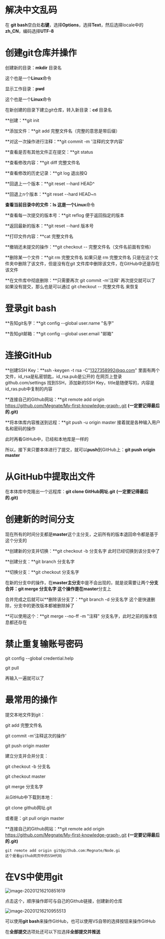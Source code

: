 # 解决中文乱码

在 **git bash**空白处**右键**，选择**Options**，选择**Text**，然后选择locale中的**zh_CN**，编码选择**UTF-8**

# 创建git仓库并操作

创建新的目录：**mkdir** 目录名

这个也是一个**Linux**命令

显示工作目录：**pwd**

这个也是一个**Linux**命令

在新创建的目录下建立git仓库，转入新目录：**cd** 目录名

**创建：**git  init

**添加文件：**git add 完整文件名（完整的意思是带后缀）

**对这一次操作进行注释：**git commit -m '注释的文字内容'

**查看是否有其他文件正在提交：**git status

**查看修改内容：**git diff 完整文件名

**查看修改的历史记录：**git log   退出按Q

**回退上一个版本：**git reset --hard HEAD^

**回退上n个版本：**git reset --hard HEAD~n

**查看当前目录中的文件：**ls            这是一个**Linux**命令

**查看每一次提交的版本号：**git reflog            便于返回指定的版本

**返回最新的版本：**git reset --hard 版本号

**打印文件内容：**cat 完整文件名

**撤销还未提交的操作：**git checkout -- 完整文件名（文件名前面有空格）

**删除某一个文件：**git rm 完整文件名
	如果只是   rm 完整文件名   只是在这个文件夹中删除了该文件，但是没有在git 文件库中删除该文件，在GitHub中还是存在该文件

**在文件库中彻底删除：**只需要再次 git commit -m'注释'   再次提交就可以了
	如果没有提交，那么也是可以通过  git checkout -- 完整文件名  来恢复

# 登录git bash

**告知git名字：**git config --global user.name "名字"

**告知git邮箱：**git config --global user.email "邮箱"

# 连接GitHub

**创建SSH Key：**ssh -keygen -t rsa -C"1327358992@qq.com"
	里面有两个文件，id_rsa是私密钥匙，id_rsa.pub是公开的
	在网页上登录github.com/settings   找到SSH，添加新的SSH Key，title是随便写的，内容是id_ras.pub中复制的内容

**连接自己的Github网站：**git remote add origin https://github.com/Megnate/My-first-knowledge-graph-.git      **(一定要记得最后的.git)**

**将本体库内容推送到远程：**git push -u origin master
	接着就是各种输入用户名和密码的操作

此时再看GitHub中，已经和本地库是一样的

所以，接下来只要本体进行了提交，就可以**push**到GitHub上：**git push origin master**

# 从GitHub中提取出文件

在本体库中克隆出一个远程库：**git clone GitHub网址.git**       **(一定要记得最后的.git)**

# 创建新的时间分支

现在所有的时间分支都是**master**这个主分支，之前所有的版本退回命令都是基于这个分支的

**创建新的分支并切换：**git checkout -b 分支名字     此时已经切换到该分支中了

**创建分支：**git branch 分支名字

**切换分支：**git checkout 分支名字

在新的分支中的操作，在**master主分支**中是不会出现的，就是说需要让两个**分支合并：**git merge 分支名字   这个操作是在**master**分支上

合并完成之后就可以**删除该分支了：**git branch -d 分支名字
	这个是快速删除，分支中的更改版本都被删除掉了

**可以使用这个：**git merge --no-ff -m "注释" 分支名字，此时之前的版本信息都还存在

# 禁止重复输账号密码

git config --global credential.help

git pull

再输入一遍就可以了

# 最常用的操作

提交本地文件到git：

git add 完整文件名

git commit -m'注释这次的操作'

git push origin master

建立分支并合并分支：

git checkout -b 分支名

git checkout master

git merge 分支名字

从GitHub中下载到本地：

git clone github网址.git

或者是：git pull origin master

**连接自己的Github网站：**git remote add origin https://github.com/Megnate/My-first-knowledge-graph-.git      **(一定要记得最后的.git)**

```git
git remote add origin git@github.com:Megnate/Node.gi
这个是看github网页中的SSH代码
```

# 在VS中使用git

![image-20201216210851619](C:\Users\梅桂楠\AppData\Roaming\Typora\typora-user-images\image-20201216210851619.png)

点击这个，顺序操作即可与自己的Github链接，创建新的仓库

![image-20201216210955513](C:\Users\梅桂楠\AppData\Roaming\Typora\typora-user-images\image-20201216210955513.png)

可以使用**git bash**来操作GitHub，也可以使用VS自带的选择按钮来操作GitHub

在**全部提交**选项处还可以下拉选择**全部提交并推送**